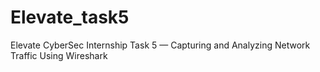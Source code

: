 # Elevate_task5
Elevate CyberSec Internship Task 5 —  Capturing and Analyzing Network Traffic Using Wireshark
